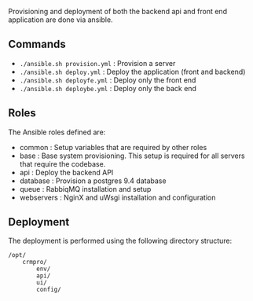 Provisioning and deployment of both the backend api and front end application are done via ansible. 

## Commands

* `./ansible.sh provision.yml` : Provision a server  
* `./ansible.sh deploy.yml` : Deploy the application (front and backend)
* `./ansible.sh deployfe.yml` : Deploy only the front end
* `./ansible.sh deploybe.yml` : Deploy only the back end

## Roles
The Ansible roles defined are: 
* common : Setup variables that are required by other roles
* base : Base system provisioning. This setup is required for all servers that require the codebase.
* api : Deploy the backend API
* database : Provision a postgres 9.4 database
* queue : RabbiqMQ installation and setup
* webservers : NginX and uWsgi installation and configuration

## Deployment 

The deployment is performed using the following directory structure: 

```
/opt/
    crmpro/
        env/  
        api/  
        ui/   
        config/ 
```